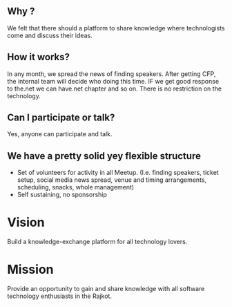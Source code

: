 ## Why ?
We felt that there should a platform to share knowledge where technologists come and discuss their ideas.

## How it works?
In any month, we spread the news of finding speakers. After getting CFP, the internal team will decide who doing this time. IF we get good response to the.net we can have.net chapter and so on. There is no restriction on the technology.

## Can I participate or talk?
Yes, anyone can participate and talk. 

## We have a pretty solid yey flexible structure
-  Set of volunteers for activity in all Meetup. (I.e. finding speakers, ticket setup, social media news spread, venue and timing arrangements, scheduling, snacks, whole management)
- Self sustaining, no sponsorship

# Vision
Build a knowledge-exchange platform for all technology lovers.

# Mission
Provide an opportunity to gain and share knowledge with all software technology enthusiasts in the Rajkot.
